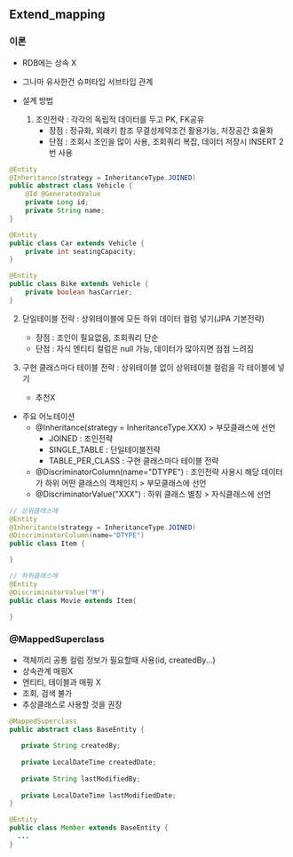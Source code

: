 ## Extend_mapping

### 이론
 - RDB에는 상속 X
 - 그나마 유사한건 슈퍼타입 서브타입 관계

 - 설계 방법
   1. 조인전략 : 각각의 독립적 데이터를 두고 PK, FK공유
      - 장점 : 정규화, 외래키 참조 무결성제약조건 활용가능, 저장공간 효율화
      - 단점 : 조회시 조인을 많이 사용, 조회쿼리 복잡, 데이터 저장시 INSERT 2번 사용
```java
@Entity
@Inheritance(strategy = InheritanceType.JOINED)
public abstract class Vehicle {
    @Id @GeneratedValue
    private Long id;
    private String name;
}

@Entity
public class Car extends Vehicle {
    private int seatingCapacity;
}

@Entity
public class Bike extends Vehicle {
    private boolean hasCarrier;
}
```

   2. 단일테이블 전략 : 상위테이블에 모든 하위 데이터 컬럼 넣기(JPA 기본전략)
      - 장점 : 조인이 필요없음, 조회쿼리 단순
      - 단점 : 자식 엔티티 컬럼은 null 가능, 데이터가 많아지면 점점 느려짐

   3. 구현 클래스마다 테이블 전략 : 상위테이블 없이 상위테이블 컬럼을 각 테이블에 넣기
      - 추천X
      
 - 주요 어노테이션
   - @Inheritance(strategy = InheritanceType.XXX) > 부모클래스에 선언
      - JOINED : 조인전략
      - SINGLE_TABLE : 단일테이블전략
      - TABLE_PER_CLASS : 구현 클래스마다 테이블 전략
   - @DiscriminatorColumn(name="DTYPE") : 조인전략 사용시 해당 데이터가 하위 어떤 클래스의 객체인지 > 부모클래스에 선언
   - @DiscriminatorValue("XXX") : 하위 클래스 별칭  > 자식클래스에 선언   

```java
// 상위클래스에
@Entity
@Inheritance(strategy = InheritanceType.JOINED)
@DiscriminatorColumn(name="DTYPE")
public class Item {

}

// 하위클래스에
@Entity
@DiscriminatorValue("M")
public class Movie extends Item{

}
```

### @MappedSuperclass
   - 객체끼리 공통 컬럼 정보가 필요할때 사용(id, createdBy...)
   - 상속관계 매핑X
   - 엔티티, 테이블과 매핑 X
   - 조회, 검색 불가
   - 추상클래스로 사용할 것을 권장

```java
@MappedSuperclass
public abstract class BaseEntity {
​
   private String createdBy;
​
   private LocalDateTime createdDate;
​
   private String lastModifiedBy;
​
   private LocalDateTime lastModifiedDate;
}

@Entity
public class Member extends BaseEntity {
  ...
}
```

